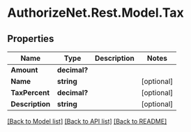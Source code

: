 # AuthorizeNet.Rest.Model.Tax
## Properties

Name | Type | Description | Notes
------------ | ------------- | ------------- | -------------
**Amount** | **decimal?** |  | 
**Name** | **string** |  | [optional] 
**TaxPercent** | **decimal?** |  | [optional] 
**Description** | **string** |  | [optional] 

[[Back to Model list]](../README.md#documentation-for-models) [[Back to API list]](../README.md#documentation-for-api-endpoints) [[Back to README]](../README.md)

